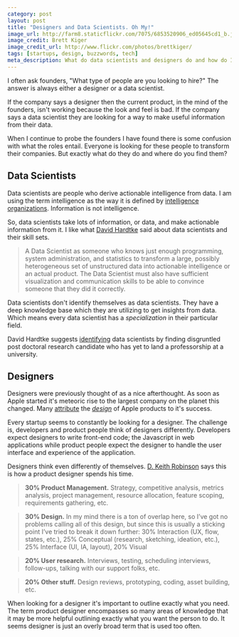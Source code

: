 ```yaml
---
category: post
layout: post
title: "Designers and Data Scientists. Oh My!"
image_url: http://farm8.staticflickr.com/7075/6853520906_ed05645cd1_b.jpg
image_credit: Brett Kiger
image_credit_url: http://www.flickr.com/photos/brettkiger/
tags: [startups, design, buzzwords, tech]
meta_description: What do data scientists and designers do and how do I find one for my startup.
---
```


I often ask founders, "What type of people are you looking to hire?" The answer is always either a designer or a data scientist.

If the company says a designer then the current product, in the mind of the founders, isn't working because the look and feel is bad. If the company says a data scientist they are looking for a way to make useful information from their data.

When I continue to probe the founders I have found there is some confusion with what the roles entail. Everyone is looking for these people to transform their companies. But exactly what do they do and where do you find them?

## Data Scientists

Data scientists are people who derive actionable intelligence from data. I am using the term intelligence as the way it is defined by [intelligence organizations][2]. Information is not intelligence.

So, data scientists take lots of information, or data, and make actionable information from it. I like what [David Hardtke][1] said about data scientists and their skill sets.

> A Data Scientist as someone who knows just enough programming, system administration, and statistics to transform a large, possibly heterogeneous set of unstructured data into actionable intelligence or an actual product. The Data Scientist must also have sufficient visualization and communication skills to be able to convince someone that they did it correctly.

Data scientists don't identify themselves as data scientists. They have a deep knowledge base which they are utilizing to get insights from data. Which means every data scientist has a _specialization_ in their particular field.

David Hardtke suggests [identifying][1] data scientists by finding disgruntled post doctoral research candidate who has yet to land a professorship at a university.

[1]: http://blog.bright.com/2012/11/13/how-to-hire-a-data-scientist/
[2]: https://www.cia.gov/library/kent-center-occasional-papers/vol1no4.htm

## Designers
Designers were previously thought of as a nice afterthought. As soon as Apple started it's meteoric rise to the largest company on the planet this changed. Many [attribute][3] the _[design][4]_ of Apple products to it's success.

[3]: http://www.billhalal.com/?p=303
[4]: http://counternotions.com/2012/11/05/sirjony/

Every startup seems to constantly be looking for a designer. The challenge is, developers and product people think of designers differently. Developers expect designers to write front-end code; the Javascript in web applications while product people expect the designer to handle the user interface and experience of the application.

Designers think even differently of themselves. [D. Keith Robinson][5] says this is how a product designer spends his time.

> __30% Product Management.__ Strategy, competitive analysis, metrics analysis, project management, resource allocation, feature scoping, requirements gathering, etc.

> __30% Design.__ In my mind there is a ton of overlap here, so I’ve got no problems calling all of this design, but since this is usually a sticking point I’ve tried to break it down further: 30% Interaction (UX, flow, states, etc.), 25% Conceptual (research, sketching, ideation, etc.), 25% Interface (UI, IA, layout), 20% Visual

> __20% User research.__ Interviews, testing, scheduling interviews, follow-ups, talking with our support folks, etc.

> __20% Other stuff.__ Design reviews, prototyping, coding, asset building, etc.

When looking for a designer it's important to outline exactly what you need. The term product designer encompasses so many areas of knowledge that it may be more helpful outlining exactly what you want the person to do. It seems designer is just an overly broad term that is used too often.

[5]: http://howtomakelightning.com/what-does-a-product-designer-do-anyway
